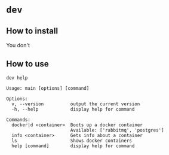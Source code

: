 # `dev`

## How to install

You don't

## How to use

```shell
dev help
```

```
Usage: main [options] [command]

Options:
  v, --version          output the current version
  -h, --help            display help for command

Commands:
  docker|d <container>  Boots up a docker container
                        Available: ['rabbitmq', 'postgres']
  info <container>      Gets info about a container
  ls                    Shows docker containers
  help [command]        display help for command
```